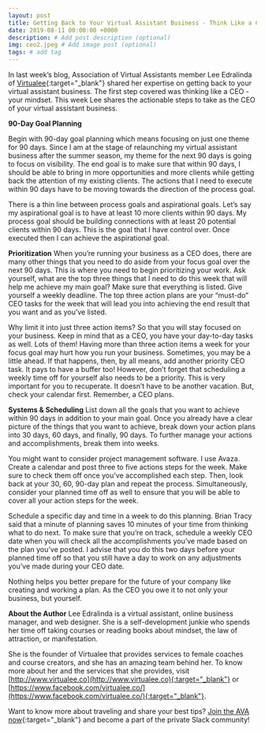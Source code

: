 ```yaml
---
layout: post
title: Getting Back to Your Virtual Assistant Business - Think Like a CEO Pt. 2
date: 2019-08-11 00:00:00 +0000
description: # Add post description (optional)
img: ceo2.jpeg # Add image post (optional)
tags: # add tag
---
```


In last week’s blog, Association of Virtual Assistants member Lee Edralinda of [Virtualee](http://www.virtualee.co){:target="_blank"} shared her expertise on getting back to your virtual assistant business. The first step covered was thinking like a CEO - your mindset. This week Lee shares the actionable steps to take as the CEO of your virtual assistant business.

__90-Day Goal Planning__

Begin with 90-day goal planning which means focusing on just one theme for 90 days. Since I am at the stage of relaunching my virtual assistant business after the summer season, my theme for the next 90 days is going to focus on visibility. The end goal is to make sure that within 90 days, I should be able to bring in more opportunities and more clients while getting back the attention of my existing clients. The actions that I need to execute within 90 days have to be moving towards the direction of the process goal.

There is a thin line between process goals and aspirational goals. Let’s say my aspirational goal is to have at least 10 more clients within 90 days. My process goal should be building connections with at least 20 potential clients within 90 days. This is the goal that I have control over. Once executed then I can achieve the aspirational goal.

__Prioritization__
When you’re running your business as a CEO does, there are many other things that you need to do aside from your focus goal over the next 90 days. This is where you need to begin prioritizing your work.  Ask yourself, what are the top three things that I need to do this week that will help me achieve my main goal? Make sure that everything is listed. Give yourself a weekly deadline. The top three action plans are your “must-do” CEO tasks for the week that will lead you into achieving the end result that you want and as you’ve listed.

Why limit it into just three action items? So that you will stay focused on your business. Keep in mind that as a CEO, you have your day-to-day tasks as well. Lots of them! Having more than three action items a week for your focus goal may hurt how you run your business. Sometimes, you may be a little ahead. If that happens, then, by all means, add another priority CEO task. It pays to have a buffer too! However, don’t forget that scheduling a weekly time off for yourself also needs to be a priority. This is very important for you to recuperate. It doesn’t have to be another vacation. But, check your calendar first. Remember, a CEO plans.

__Systems & Scheduling__
List down all the goals that you want to achieve within 90 days in addition to your main goal. Once you already have a clear picture of the things that you want to achieve, break down your action plans into 30 days, 60 days, and finally, 90 days. To further manage your actions and accomplishments, break them into weeks.

You might want to consider project management software. I use Avaza.  Create a calendar and post three to five actions steps for the week. Make sure to check them off once you’ve accomplished each step. Then, look back at your 30, 60, 90-day plan and repeat the process. Simultaneously, consider your planned time off as well to ensure that you will be able to cover all your action steps for the week.

Schedule a specific day and time in a week to do this planning. Brian Tracy said that a minute of planning saves 10 minutes of your time from thinking what to do next. To make sure that you’re on track, schedule a weekly CEO date when you will check all the accomplishments you’ve made based on the plan you’ve posted. I advise that you do this two days before your planned time off so that you still have a day to work on any adjustments you’ve made during your CEO date.

Nothing helps you better prepare for the future of your company like creating and working a plan. As the CEO you owe it to not only your business, but yourself.

__About the Author__
Lee Edralinda is a virtual assistant, online business manager, and web designer. She is a self-development junkie who spends her time off taking courses or reading books about mindset, the law of attraction, or manifestation.

She is the founder of Virtualee that provides services to female coaches and course creators, and she has an amazing team behind her. To know more about her and the services that she provides, visit [http://www.virtualee.co](http://www.virtualee.co){:target="_blank"} or [https://www.facebook.com/virtualee.co/](https://www.facebook.com/virtualee.co/){:target="_blank"}.

Want to know more about traveling and share your best tips? [Join the AVA now](https://associationofvas.com/){:target="_blank"} and become a part of the private Slack community!

